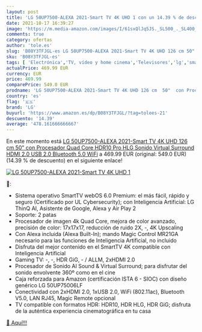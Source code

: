 ```yaml
---
layout: post
title: 'LG 50UP7500-ALEXA 2021-Smart TV 4K UHD 1 con un 14.39 % de descuento'
date: 2021-10-17 16:39:27
image: 'https://m.media-amazon.com/images/I/61sxQlJq5JS._SL500_._SL400_.jpg'
comments: true
category: ofertas
author: 'tole.es'
slug: 'B08Y3TFJGL-es LG 50UP7500-ALEXA 2021-Smart TV 4K UHD 126 cm 50" con...'
sku: 'B08Y3TFJGL-es'
tags: [ 'Electrónica','TV, vídeo y home cinema','Televisores','lg','smart','tv', ]
actualPrice: 469.99 EUR
currency: EUR
price: 469.99
comparePrice: 549.0 EUR
prodname: 'LG 50UP7500-ALEXA 2021-Smart TV 4K UHD 126 cm  50"  con Procesador Quad Core  HDR10 Pro  HLG  Sonido Virtual Surround  HDMI 2.0  USB 2.0  Bluetooth 5.0  WiFi'
country: 'es'
flag: '🇪🇸'
brand: 'LG'
buyurl: 'https://www.amazon.es/dp/B08Y3TFJGL/?tag=tolees-21'
descuento: '14.39'
average: '478.161666666667'
---
```


En este momento está [LG 50UP7500-ALEXA 2021-Smart TV 4K UHD 126 cm  50"  con Procesador Quad Core  HDR10 Pro  HLG  Sonido Virtual Surround  HDMI 2.0  USB 2.0  Bluetooth 5.0  WiFi](https://www.amazon.es/dp/B08Y3TFJGL/?tag=tolees-21) a 469.99 EUR (original: 549.0 EUR) (14.39 %  de descuento) en el siguiente enlace!

[![LG 50UP7500-ALEXA 2021-Smart TV 4K UHD 1](https://m.media-amazon.com/images/I/61sxQlJq5JS._SL500_._SL400_.jpg)](https://www.amazon.es/dp/B08Y3TFJGL/?tag=tolees-21)

🔎:

- Sistema operativo SmartTV webOS 6.0 Premium: el más fácil, rápido y seguro (Certificado por UL Cybersecurity); con Inteligencia Artificial: LG ThinQ AI, Asistente de Google, Alexa y Air Play 2
- Soporte: 2 patas
- Procesador de imagen 4k Quad Core, mejora de color avanzado, precisión de color: 17x17x17, reducción de ruido 2X, -, 4K Upscaling
- Con Alexa incluida (Alexa Built-In); mando Magic Control MR21GA necesario para las funciones de Inteligencia Artificial, no incluido
- Disfruta del mejor contenido en el SmartTV 4K compatible con Inteligencia Artificial
- Gaming TV: -, -, HDR GiG, - / ALLM, 2xHDMI 2.0
- Procesador de Sonido AI Sound & Virtual Surround; para disfrutar del sonido envolvente 360º como en el cine
- Caja reforzada para Amazon (certificación ISTA 6 - SIOC) con diseño genérico LG 50UP75006LF
- Conectividad con 2xHDMI 2.0, 1xUSB 2.0, WiFi (802.11ac), Bluetooth V5.0, LAN RJ45, Magic Remote opcional
- TV compatible con formatos HDR: HDR10, HDR HLG, HDR GiG; disfruta de la auténtica experiencia cinematográfica en tu casa

[🛒 Aquí!!!](https://www.amazon.es/dp/B08Y3TFJGL/?tag=tolees-21)
